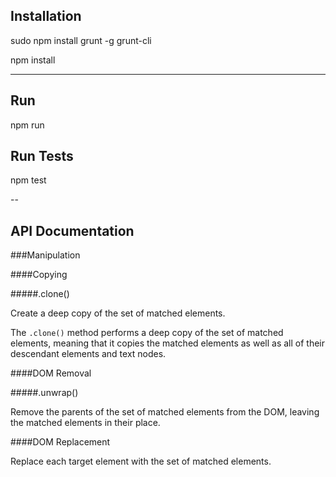 ## Installation

sudo npm install grunt -g grunt-cli

npm install

---

## Run

npm run

## Run Tests

npm test

--

## API Documentation

###Manipulation

####Copying

#####.clone()

Create a deep copy of the set of matched elements.

The `.clone()` method performs a deep copy of the set of matched elements, meaning that it copies the matched elements as well as all of their descendant elements and text nodes.

####DOM Removal

#####.unwrap()

Remove the parents of the set of matched elements from the DOM, leaving the matched elements in their place.

####DOM Replacement

Replace each target element with the set of matched elements.

